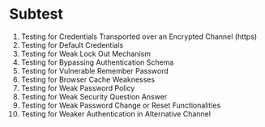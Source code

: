 
# Subtest
1. Testing for Credentials Transported over an Encrypted Channel (https)
2. Testing for Default Credentials
3. Testing for Weak Lock Out Mechanism
4. Testing for Bypassing Authentication Schema
5. Testing for Vulnerable Remember Password
6. Testing for Browser Cache Weaknesses
7. Testing for Weak Password Policy
8. Testing for Weak Security Question Answer
9. Testing for Weak Password Change or Reset Functionalities
10. Testing for Weaker Authentication in Alternative Channel
